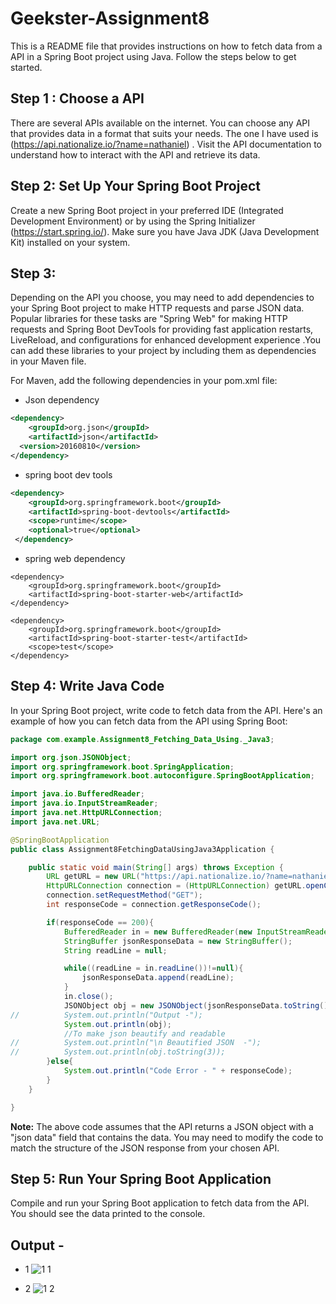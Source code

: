 # Geekster-Assignment8

This is a README file that provides instructions on how to fetch data from a  API in a Spring Boot project using Java.
Follow the steps below to get started.

## Step 1 :  Choose a API
There are several APIs available on the internet.
You can choose any API that provides data in a format that suits your needs. 
The one I have used is (https://api.nationalize.io/?name=nathaniel) .
Visit the API documentation to understand how to interact with the API and retrieve its data.

## Step 2: Set Up Your Spring Boot Project
Create a new Spring Boot project in your preferred IDE (Integrated Development Environment) or 
by using the Spring Initializer (https://start.spring.io/). 
Make sure you have Java JDK (Java Development Kit) installed on your system.

## Step 3: 
Depending on the API you choose, 
you may need to add dependencies to your Spring Boot project to make HTTP requests and parse JSON data.
Popular libraries for these tasks are "Spring Web" for making HTTP requests and Spring Boot DevTools for providing fast application restarts, LiveReload, and configurations 
for enhanced development experience .You can add these libraries to your project by including them as 
dependencies in your Maven file.<br>

For Maven, add the following dependencies in your pom.xml file:

* Json dependency
```xml - json dependency
<dependency>
	<groupId>org.json</groupId>
	<artifactId>json</artifactId>
  <version>20160810</version>
</dependency>
```

* spring boot dev tools
```xml - spring boot dev tools dependency
<dependency>
	<groupId>org.springframework.boot</groupId>
	<artifactId>spring-boot-devtools</artifactId>
	<scope>runtime</scope>
	<optional>true</optional>
 </dependency>
```

* spring web dependency 
```
<dependency>
	<groupId>org.springframework.boot</groupId>
	<artifactId>spring-boot-starter-web</artifactId>
</dependency>

<dependency>
	<groupId>org.springframework.boot</groupId>
	<artifactId>spring-boot-starter-test</artifactId>
	<scope>test</scope>
</dependency>
```

## Step 4: Write Java Code
In your Spring Boot project, write code to fetch data from the API.
Here's an example of how you can fetch data from the API using Spring Boot:

```Java
package com.example.Assignment8_Fetching_Data_Using._Java3;

import org.json.JSONObject;
import org.springframework.boot.SpringApplication;
import org.springframework.boot.autoconfigure.SpringBootApplication;

import java.io.BufferedReader;
import java.io.InputStreamReader;
import java.net.HttpURLConnection;
import java.net.URL;

@SpringBootApplication
public class Assignment8FetchingDataUsingJava3Application {

	public static void main(String[] args) throws Exception {
		URL getURL = new URL("https://api.nationalize.io/?name=nathaniel");
		HttpURLConnection connection = (HttpURLConnection) getURL.openConnection();
		connection.setRequestMethod("GET");
		int responseCode = connection.getResponseCode();

		if(responseCode == 200){
			BufferedReader in = new BufferedReader(new InputStreamReader(connection.getInputStream()));
			StringBuffer jsonResponseData = new StringBuffer();
			String readLine = null;

			while((readLine = in.readLine())!=null){
				jsonResponseData.append(readLine);
			}
			in.close();
			JSONObject obj = new JSONObject(jsonResponseData.toString());
//			System.out.println("Output -");
			System.out.println(obj);
			//To make json beautify and readable
//			System.out.println("\n Beautified JSON  -");
//			System.out.println(obj.toString(3));
		}else{
			System.out.println("Code Error - " + responseCode);
		}
	}

}

```

**Note:** The above code assumes that the API returns a JSON object with a "json data" field that contains the data. 
You may need to modify the code to match the structure of the JSON response from your chosen API.

## Step 5: Run Your Spring Boot Application
Compile and run your Spring Boot application to fetch data from the API. 
You should see the data printed to the console.

## Output - 
* 1 ![1 1](https://user-images.githubusercontent.com/106467389/231578311-f31ed155-d89a-4ed9-a8a4-847146977255.png)

* 2 ![1 2](https://user-images.githubusercontent.com/106467389/231578368-fcede480-1e7f-4fc0-b957-5cb4b1e98198.png)






